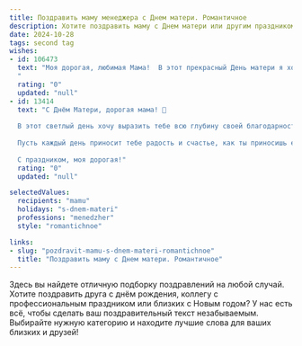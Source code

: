 ```yaml
---
title: Поздравить маму менеджера с Днем матери. Романтичное
description: Хотите поздравить маму с Днем матери или другим праздником? Наш ИИ создаст незабываемое поздравление, а вы обязательно выделитесь среди других.  
date: 2024-10-28
tags: second tag
wishes:
- id: 106473
  text: "Моя дорогая, любимая Мама!  В этот прекрасный День матери я хочу сказать тебе, насколько ты для меня важна.  Ты – не просто мама, ты – моя муза, мой вдохновитель, мой самый верный друг. Твоя забота, твоя нежность, твоя сила – всё это вдохновляет меня, помогает мне справляться с трудностями и идти к успеху в моей работе менеджера.  Спасибо тебе за всё, за твою бесконечную любовь и поддержку.  Пусть этот день будет наполнен радостью, счастьем и цветами, как и ты сама, наполняешь мою жизнь светом и теплом.  Я тебя люблю!
  "
  rating: "0"
  updated: "null"
- id: 13414
  text: "С Днём Матери, дорогая мама! 🌹
  
  В этот светлый день хочу выразить тебе всю глубину своей благодарности и любви. Ты всегда была для меня не только мамой, но и настоящим менеджером жизни, умело управляя нашими сердцами и душами. Твоя забота, поддержка и мудрые советы сделали меня тем, кем я являюсь сегодня.
  
  Пусть каждый день приносит тебе радость и счастье, как ты приносишь его мне. Твоя любовь — это бесконечный источник силы и вдохновения. Я счастлив, что ты моя мама, и я тебя очень люблю! 💖
  
  С праздником, моя дорогая!"
  rating: "0"
  updated: "null"

selectedValues:
  recipients: "mamu"
  holidays: "s-dnem-materi"
  professions: "menedzher"
  style: "romantichnoe"

links:
- slug: "pozdravit-mamu-s-dnem-materi-romantichnoe"
  title: "Поздравить маму с Днем матери. Романтичное"
---
```


Здесь вы найдете отличную подборку поздравлений на любой случай.
Хотите поздравить друга с днём рождения, коллегу с профессиональным праздником или близких с Новым годом? У нас есть всё, чтобы сделать ваш поздравительный текст незабываемым. Выбирайте нужную категорию и находите лучшие слова для ваших близких и друзей!
